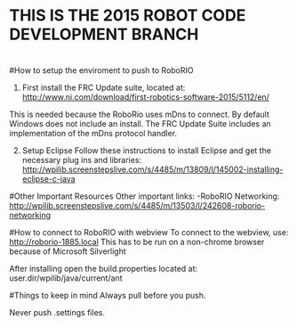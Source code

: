 # THIS IS THE 2015 ROBOT CODE DEVELOPMENT BRANCH
#

#How to setup the enviroment to push to RoboRIO

1. First install the FRC Update suite, located at:
http://www.ni.com/download/first-robotics-software-2015/5112/en/

This is needed because the RoboRio uses mDns to connect. 
By default Windows does not include an install. The FRC Update
Suite includes an implementation of the mDns protocol handler.

2. Setup Eclipse
Follow these instructions to install Eclipse and get the necessary
plug ins and libraries: 
http://wpilib.screenstepslive.com/s/4485/m/13809/l/145002-installing-eclipse-c-java


#Other Important Resources
Other important links: 
-RoboRIO Networking: http://wpilib.screenstepslive.com/s/4485/m/13503/l/242608-roborio-networking

#How to connect to RoboRIO with webview
To connect to the webview, use: http://roborio-1885.local This has to be run on a non-chrome browser
because of Microsoft Silverlight

After installing open the build.properties located at: user.dir/wpilib/java/current/ant

#Things to keep in mind
Always pull before you push.

Never push .settings files.